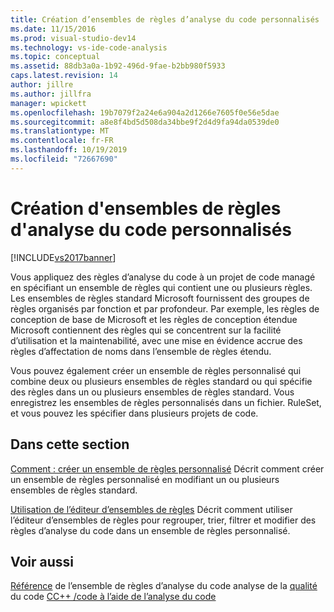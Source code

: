 ```yaml
---
title: Création d’ensembles de règles d’analyse du code personnalisés | Microsoft Docs
ms.date: 11/15/2016
ms.prod: visual-studio-dev14
ms.technology: vs-ide-code-analysis
ms.topic: conceptual
ms.assetid: 88db3a0a-1b92-496d-9fae-b2bb980f5933
caps.latest.revision: 14
author: jillre
ms.author: jillfra
manager: wpickett
ms.openlocfilehash: 19b7079f2a24e6a904a2d1266e7605f0e56e5dae
ms.sourcegitcommit: a8e8f4bd5d508da34bbe9f2d4d9fa94da0539de0
ms.translationtype: MT
ms.contentlocale: fr-FR
ms.lasthandoff: 10/19/2019
ms.locfileid: "72667690"
---
```

# <a name="creating-custom-code-analysis-rule-sets"></a>Création d'ensembles de règles d'analyse du code personnalisés
[!INCLUDE[vs2017banner](../includes/vs2017banner.md)]

Vous appliquez des règles d’analyse du code à un projet de code managé en spécifiant un ensemble de règles qui contient une ou plusieurs règles. Les ensembles de règles standard Microsoft fournissent des groupes de règles organisés par fonction et par profondeur. Par exemple, les règles de conception de base de Microsoft et les règles de conception étendue Microsoft contiennent des règles qui se concentrent sur la facilité d’utilisation et la maintenabilité, avec une mise en évidence accrue des règles d’affectation de noms dans l’ensemble de règles étendu.

 Vous pouvez également créer un ensemble de règles personnalisé qui combine deux ou plusieurs ensembles de règles standard ou qui spécifie des règles dans un ou plusieurs ensembles de règles standard. Vous enregistrez les ensembles de règles personnalisés dans un fichier. RuleSet, et vous pouvez les spécifier dans plusieurs projets de code.

## <a name="in-this-section"></a>Dans cette section
 [Comment : créer un ensemble de règles personnalisé](../code-quality/how-to-create-a-custom-rule-set.md) Décrit comment créer un ensemble de règles personnalisé en modifiant un ou plusieurs ensembles de règles standard.

 [Utilisation de l’éditeur d’ensembles de règles](../code-quality/working-in-the-code-analysis-rule-set-editor.md) Décrit comment utiliser l’éditeur d’ensembles de règles pour regrouper, trier, filtrer et modifier des règles d’analyse du code dans un ensemble de règles personnalisé.

## <a name="see-also"></a>Voir aussi
 [Référence](../code-quality/code-analysis-rule-set-reference.md) de l’ensemble de règles d’analyse du code analyse de la [qualité](../code-quality/analyzing-managed-code-quality-by-using-code-analysis.md) du code [CC++ /code à l’aide de l’analyse du code](../code-quality/analyzing-c-cpp-code-quality-by-using-code-analysis.md)
